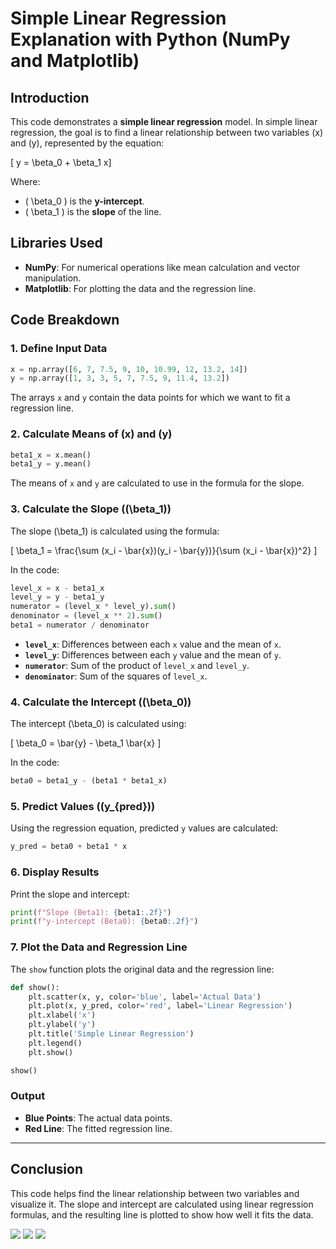 # Simple Linear Regression Explanation with Python (NumPy and Matplotlib)

## Introduction

This code demonstrates a **simple linear regression** model. In simple linear regression, the goal is to find a linear relationship between two variables \(x\) and \(y\), represented by the equation:

\[
y = \beta_0 + \beta_1 x\]

Where:
- \( \beta_0 \) is the **y-intercept**.
- \( \beta_1 \) is the **slope** of the line.

## Libraries Used

- **NumPy**: For numerical operations like mean calculation and vector manipulation.
- **Matplotlib**: For plotting the data and the regression line.

## Code Breakdown

### 1. Define Input Data

```python
x = np.array([6, 7, 7.5, 9, 10, 10.99, 12, 13.2, 14])
y = np.array([1, 3, 3, 5, 7, 7.5, 9, 11.4, 13.2])
```

The arrays `x` and `y` contain the data points for which we want to fit a regression line.

### 2. Calculate Means of \(x\) and \(y\)

```python
beta1_x = x.mean()
beta1_y = y.mean()
```

The means of `x` and `y` are calculated to use in the formula for the slope.

### 3. Calculate the Slope (\(\beta_1\))

The slope \(\beta_1\) is calculated using the formula:

\[
\beta_1 = \frac{\sum (x_i - \bar{x})(y_i - \bar{y})}{\sum (x_i - \bar{x})^2}
\]

In the code:

```python
level_x = x - beta1_x
level_y = y - beta1_y
numerator = (level_x * level_y).sum()
denominator = (level_x ** 2).sum()
beta1 = numerator / denominator
```

- **`level_x`**: Differences between each `x` value and the mean of `x`.
- **`level_y`**: Differences between each `y` value and the mean of `y`.
- **`numerator`**: Sum of the product of `level_x` and `level_y`.
- **`denominator`**: Sum of the squares of `level_x`.

### 4. Calculate the Intercept (\(\beta_0\))

The intercept \(\beta_0\) is calculated using:

\[
\beta_0 = \bar{y} - \beta_1 \bar{x}
\]

In the code:

```python
beta0 = beta1_y - (beta1 * beta1_x)
```

### 5. Predict Values (\(y_{pred}\))

Using the regression equation, predicted `y` values are calculated:

```python
y_pred = beta0 + beta1 * x
```

### 6. Display Results

Print the slope and intercept:

```python
print(f"Slope (Beta1): {beta1:.2f}")
print(f"y-intercept (Beta0): {beta0:.2f}")
```

### 7. Plot the Data and Regression Line

The `show` function plots the original data and the regression line:

```python
def show():
    plt.scatter(x, y, color='blue', label='Actual Data')
    plt.plot(x, y_pred, color='red', label='Linear Regression')
    plt.xlabel('x')
    plt.ylabel('y')
    plt.title('Simple Linear Regression')
    plt.legend()
    plt.show()

show()
```

### Output

- **Blue Points**: The actual data points.
- **Red Line**: The fitted regression line.

---

## Conclusion

This code helps find the linear relationship between two variables and visualize it. The slope and intercept are calculated using linear regression formulas, and the resulting line is plotted to show how well it fits the data.

<img src='https://wikimedia.org/api/rest_v1/media/math/render/svg/968be557dd22b1a2e536b8d22369cfdb37f58703'>
<img src='https://wikimedia.org/api/rest_v1/media/math/render/svg/59819b2ba266487624878946052a924ce01f12b4'>

<img src = 'https://wikimedia.org/api/rest_v1/media/math/render/svg/dc26c9980ced33c9461b7e9b8aece55f65677e00'>
